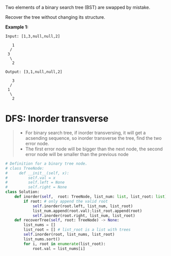 Two elements of a binary search tree (BST) are swapped by mistake.

Recover the tree without changing its structure.

**Example 1:**
```
Input: [1,3,null,null,2]

   1
  /
 3
  \
   2

Output: [3,1,null,null,2]

   3
  /
 1
  \
   2
```
# DFS: Inorder transverse

>* For binary search tree, if inorder transversing, it will get a acsending sequence, so inorder transverse the tree, find the two error node.
>* The first error node will be bigger than the next node, the second error node will be smaller than the previous node 
```python
# Definition for a binary tree node.
# class TreeNode:
#     def __init__(self, x):
#         self.val = x
#         self.left = None
#         self.right = None
class Solution:
    def inorder(self,  root: TreeNode, list_num: list, list_root: list) -> None:
        if root: # only append the valid root
            self.inorder(root.left, list_num, list_root)
            list_num.append(root.val);list_root.append(root)
            self.inorder(root.right, list_num, list_root)
    def recoverTree(self, root: TreeNode) -> None:
        list_nums = []
        list_root = [] # list_root is a list with trees
        self.inorder(root, list_nums, list_root)
        list_nums.sort()
        for i, root in enumerate(list_root):
            root.val = list_nums[i]
    
```